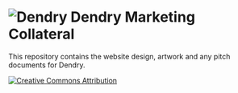 ![Dendry](http://dendry.org/img/logo_64.png) Dendry Marketing Collateral
======

This repository contains the website design, artwork and any pitch
documents for Dendry.

[![Creative Commons Attribution](https://i.creativecommons.org/l/by/4.0/88x31.png)](http://creativecommons.org/licenses/by/4.0/)
